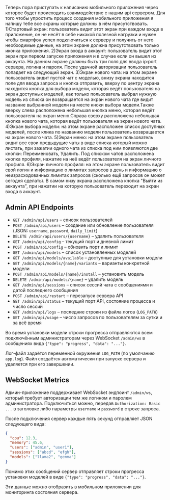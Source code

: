 Теперь пора приступать к написанию мобильного приложения через которое будет происходить взаимодействие с нашим api сервером. Для того чтобы упростить процесс создания мобильного приложения я напишу тебе все экраны которые должны в нём присутствовать.
1)Стартовый экран: пользователь видит этот экран при каждом входе в приложение, он не несёт в себе никакой полезной нагрузки и нужен чтобы смартфон успел подключиться к серверу и получить от него необходимые данные, на этом экране должна присутствовать только иконка приложения.
2)Экран входа в аккаунт: пользователь видит этот экран при первом запуске приложения и в случае если он вышел из аккаунта. На данном экране должны быть три поля для ввода ip:port сервера, логина и пароля. После удачной авторизации пользователь попадает на следующий экран.
3)Экран нового чата: на этом экране пользователь видит пустой чат с моделью, внизу экрана находится поле для ввода запроса и кнопка отправить, вверху по центру экрана находится кнопка для выбора модели, которая ведёт пользователя на экран доступных моделей, как только пользователь выбрал нужную модель из списка он возвращается на экран нового чата где видит название выбранной модели на месте кноки выбора модели.Также вверху слева расположена небольшая кнопка меню, которая ведёт пользователя на экран меню.Справа сверху расположена небольшая кнопка нового чата, которая ведёт пользователя на экран нового чата. 
4)Экран выбора модели: на этом экране расположен список доступных моделей, после клика по названию модели пользователь возвращается на экран нового чата.
5)Экран меню: на этом экране пользователь видит все свои предыдущие чаты в виде списка который можно листать, при зажатии одного чата из списка под ним появляются две кнопки: Переименовать, Удалить. Под списком чатов расположена кнопка профиля, нажатие на неё ведёт пользователя на экран личного профиля.
6)Экран личного профиля: на этом экране пользователь видит свой логин и информацию о лимитах запросов в день и информацию о неизрасходованных лимитах запросов (сколько ещё запросов он может сегодня сделать). В самом низу экрана расположена кнопка "Выйти из аккаунта", при нажатии на которую пользователь переходит на экран входа в аккаунт.
## Admin API Endpoints

- `GET /admin/api/users` – список пользователей
- `POST /admin/api/users` – создание или обновление пользователя (JSON: `username`, `password`, `daily_limit`)
- `DELETE /admin/api/users/{username}` – удалить пользователя
- `GET /admin/api/config` – текущий порт и дневной лимит
- `POST /admin/api/config` – обновить порт и лимит
- `GET /admin/api/models` – список установленных моделей
- `GET /admin/api/models/available` – доступные для установки модели
- `GET /admin/api/models/{name}/variants` – варианты конкретной модели
- `POST /admin/api/models/{name}/install` – установить модель
- `DELETE /admin/api/models/{name}` – удалить модель
- `GET /admin/api/sessions` – список сессий чата с сообщениями и датой последнего сообщения
- `POST /admin/api/restart` – перезапуск сервера API
- `GET /admin/api/status` – текущий порт API, состояние процесса и число сессий
- `GET /admin/api/logs` – последние строки из файла логов (`LOG_PATH`)
- `GET /admin/api/usage` – число запросов по пользователям за сутки и за всё время


Во время установки модели строки прогресса отправляются всем подключённым
администраторам через WebSocket `/admin/ws` в сообщениях вида
`{"type": "progress", "data": "..."}`.

Лог-файл задаётся переменной окружения `LOG_PATH` (по умолчанию `app.log`). Файл
создаётся автоматически при запуске сервера и удаляется при его завершении.


## WebSocket Metrics

Админ-приложение поддерживает WebSocket эндпоинт `/admin/ws`, который требует авторизации тем же логином и паролем администратора.
Подключиться можно, передав `Authorization: Basic ...` в заголовке либо параметры `username` и `password` в строке запроса.

После подключения сервер каждые пять секунд отправляет JSON следующего вида:

```json
{
  "cpu": 12.3,
  "memory": 45.6,
  "users": ["admin", "user1"],
  "sessions": ["abcd", "efgh"],
  "models": ["llama2", "gemma"]
}
```
Помимо этих сообщений сервер отправляет строки прогресса установки моделей в виде `{"type": "progress", "data": "..."}`.

Эти данные можно отобразить в мобильном приложении для мониторинга состояния сервера.

